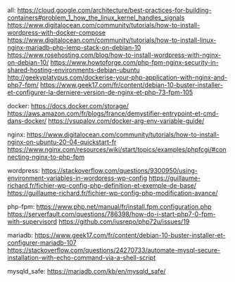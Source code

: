 all:
https://cloud.google.com/architecture/best-practices-for-building-containers#problem_1_how_the_linux_kernel_handles_signals
https://www.digitalocean.com/community/tutorials/how-to-install-wordpress-with-docker-compose
https://www.digitalocean.com/community/tutorials/how-to-install-linux-nginx-mariadb-php-lemp-stack-on-debian-10
https://www.rosehosting.com/blog/how-to-install-wordpress-with-nginx-on-debian-10/
https://www.howtoforge.com/php-fpm-nginx-security-in-shared-hosting-environments-debian-ubuntu
http://geekyplatypus.com/dockerise-your-php-application-with-nginx-and-php7-fpm/
https://www.geek17.com/fr/content/debian-10-buster-installer-et-configurer-la-derniere-version-de-nginx-et-php-73-fpm-105

docker:
https://docs.docker.com/storage/
https://aws.amazon.com/fr/blogs/france/demystifier-entrypoint-et-cmd-dans-docker/
https://vsupalov.com/docker-arg-env-variable-guide/

nginx:
https://www.digitalocean.com/community/tutorials/how-to-install-nginx-on-ubuntu-20-04-quickstart-fr
https://www.nginx.com/resources/wiki/start/topics/examples/phpfcgi/#connecting-nginx-to-php-fpm

wordpress:
https://stackoverflow.com/questions/9300950/using-environment-variables-in-wordpress-wp-config
https://guillaume-richard.fr/fichier-wp-config-php-definition-et-exemple-de-base/
https://guillaume-richard.fr/fichier-wp-config-php-modification-avance/

php-fpm:
https://www.php.net/manual/fr/install.fpm.configuration.php
https://serverfault.com/questions/786398/how-do-i-start-php7-0-fpm-with-supervisord
https://github.com/iusrepo/php72u/issues/19

mariadb:
https://www.geek17.com/fr/content/debian-10-buster-installer-et-configurer-mariadb-107
https://stackoverflow.com/questions/24270733/automate-mysql-secure-installation-with-echo-command-via-a-shell-script

mysqld_safe:
https://mariadb.com/kb/en/mysqld_safe/
